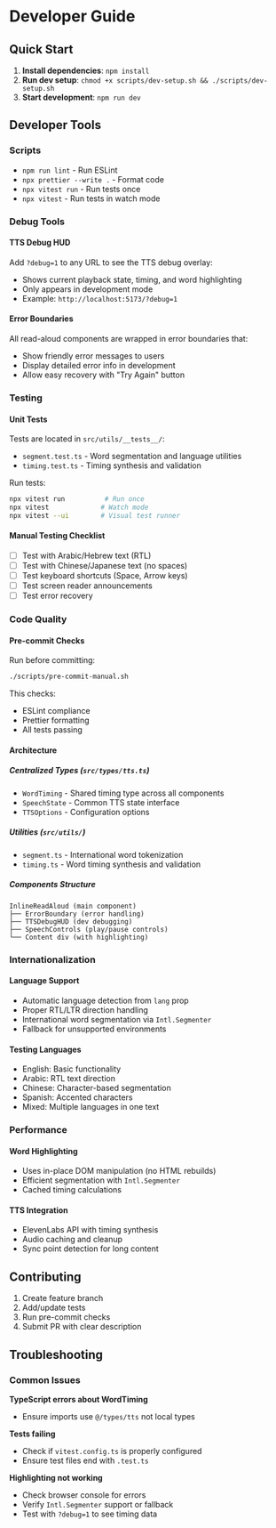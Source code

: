 # Developer Guide

## Quick Start

1. **Install dependencies**: `npm install`
2. **Run dev setup**: `chmod +x scripts/dev-setup.sh && ./scripts/dev-setup.sh`
3. **Start development**: `npm run dev`

## Developer Tools

### Scripts
- `npm run lint` - Run ESLint
- `npx prettier --write .` - Format code
- `npx vitest run` - Run tests once
- `npx vitest` - Run tests in watch mode

### Debug Tools

#### TTS Debug HUD
Add `?debug=1` to any URL to see the TTS debug overlay:
- Shows current playback state, timing, and word highlighting
- Only appears in development mode
- Example: `http://localhost:5173/?debug=1`

#### Error Boundaries
All read-aloud components are wrapped in error boundaries that:
- Show friendly error messages to users
- Display detailed error info in development
- Allow easy recovery with "Try Again" button

### Testing

#### Unit Tests
Tests are located in `src/utils/__tests__/`:
- `segment.test.ts` - Word segmentation and language utilities
- `timing.test.ts` - Timing synthesis and validation

Run tests:
```bash
npx vitest run          # Run once
npx vitest             # Watch mode
npx vitest --ui        # Visual test runner
```

#### Manual Testing Checklist
- [ ] Test with Arabic/Hebrew text (RTL)
- [ ] Test with Chinese/Japanese text (no spaces)
- [ ] Test keyboard shortcuts (Space, Arrow keys)
- [ ] Test screen reader announcements
- [ ] Test error recovery

### Code Quality

#### Pre-commit Checks
Run before committing:
```bash
./scripts/pre-commit-manual.sh
```

This checks:
- ESLint compliance
- Prettier formatting
- All tests passing

#### Architecture

##### Centralized Types (`src/types/tts.ts`)
- `WordTiming` - Shared timing type across all components
- `SpeechState` - Common TTS state interface
- `TTSOptions` - Configuration options

##### Utilities (`src/utils/`)
- `segment.ts` - International word tokenization
- `timing.ts` - Word timing synthesis and validation

##### Components Structure
```
InlineReadAloud (main component)
├── ErrorBoundary (error handling)
├── TTSDebugHUD (dev debugging)
├── SpeechControls (play/pause controls)
└── Content div (with highlighting)
```

### Internationalization

#### Language Support
- Automatic language detection from `lang` prop
- Proper RTL/LTR direction handling
- International word segmentation via `Intl.Segmenter`
- Fallback for unsupported environments

#### Testing Languages
- English: Basic functionality
- Arabic: RTL text direction
- Chinese: Character-based segmentation
- Spanish: Accented characters
- Mixed: Multiple languages in one text

### Performance

#### Word Highlighting
- Uses in-place DOM manipulation (no HTML rebuilds)
- Efficient segmentation with `Intl.Segmenter`
- Cached timing calculations

#### TTS Integration
- ElevenLabs API with timing synthesis
- Audio caching and cleanup
- Sync point detection for long content

## Contributing

1. Create feature branch
2. Add/update tests
3. Run pre-commit checks
4. Submit PR with clear description

## Troubleshooting

### Common Issues

**TypeScript errors about WordTiming**
- Ensure imports use `@/types/tts` not local types

**Tests failing**
- Check if `vitest.config.ts` is properly configured
- Ensure test files end with `.test.ts`

**Highlighting not working**
- Check browser console for errors
- Verify `Intl.Segmenter` support or fallback
- Test with `?debug=1` to see timing data